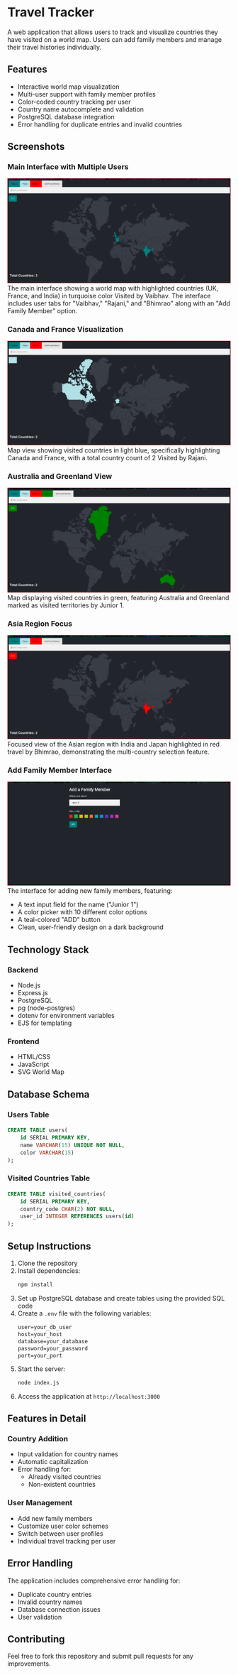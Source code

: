 # Travel Tracker

A web application that allows users to track and visualize countries they have visited on a world map. Users can add family members and manage their travel histories individually.

## Features

- Interactive world map visualization
- Multi-user support with family member profiles
- Color-coded country tracking per user
- Country name autocomplete and validation
- PostgreSQL database integration
- Error handling for duplicate entries and invalid countries

## Screenshots

### Main Interface with Multiple Users
![Main Interface](./Output%20Images/vaibhav.png)
The main interface showing a world map with highlighted countries (UK, France, and India) in turquoise color Visited by Vaibhav. The interface includes user tabs for "Vaibhav," "Rajani," and "Bhimrao" along with an "Add Family Member" option.

### Canada and France Visualization
![Canada and France](/Output%20Images/Rajani.png)
Map view showing visited countries in light blue, specifically highlighting Canada and France, with a total country count of 2 Visited by Rajani.

### Australia and Greenland View
![Australia and Greenland](/Output%20Images/Junior%201%20(that%20added%20recently).png)
Map displaying visited countries in green, featuring Australia and Greenland marked as visited territories by Junior 1.

### Asia Region Focus
![Asia Region](/Output%20Images/bhimrao.png)
Focused view of the Asian region with India and Japan highlighted in red travel by Bhimrao, demonstrating the multi-country selection feature.

### Add Family Member Interface
![Add Family Member](/Output%20Images/add%20memeber.png)
The interface for adding new family members, featuring:
- A text input field for the name ("Junior 1")
- A color picker with 10 different color options
- A teal-colored "ADD" button
- Clean, user-friendly design on a dark background

## Technology Stack

### Backend
- Node.js
- Express.js
- PostgreSQL
- pg (node-postgres)
- dotenv for environment variables
- EJS for templating

### Frontend
- HTML/CSS
- JavaScript
- SVG World Map

## Database Schema

### Users Table
```sql
CREATE TABLE users(
    id SERIAL PRIMARY KEY,
    name VARCHAR(15) UNIQUE NOT NULL,
    color VARCHAR(15)
);
```

### Visited Countries Table
```sql
CREATE TABLE visited_countries(
    id SERIAL PRIMARY KEY,
    country_code CHAR(2) NOT NULL,
    user_id INTEGER REFERENCES users(id)
);
```

## Setup Instructions

1. Clone the repository
2. Install dependencies:
   ```bash
   npm install
   ```
3. Set up PostgreSQL database and create tables using the provided SQL code
4. Create a `.env` file with the following variables:
   ```
   user=your_db_user
   host=your_host
   database=your_database
   password=your_password
   port=your_port
   ```
5. Start the server:
   ```bash
   node index.js
   ```
6. Access the application at `http://localhost:3000`

## Features in Detail

### Country Addition
- Input validation for country names
- Automatic capitalization
- Error handling for:
  - Already visited countries
  - Non-existent countries

### User Management
- Add new family members
- Customize user color schemes
- Switch between user profiles
- Individual travel tracking per user

## Error Handling

The application includes comprehensive error handling for:
- Duplicate country entries
- Invalid country names
- Database connection issues
- User validation

## Contributing

Feel free to fork this repository and submit pull requests for any improvements.

